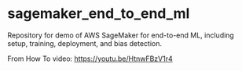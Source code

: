 # sagemaker_end_to_end_ml

Repository for demo of AWS SageMaker for end-to-end ML, including setup, training, deployment, and bias detection.

From How To video: https://youtu.be/HtnwFBzV1r4

